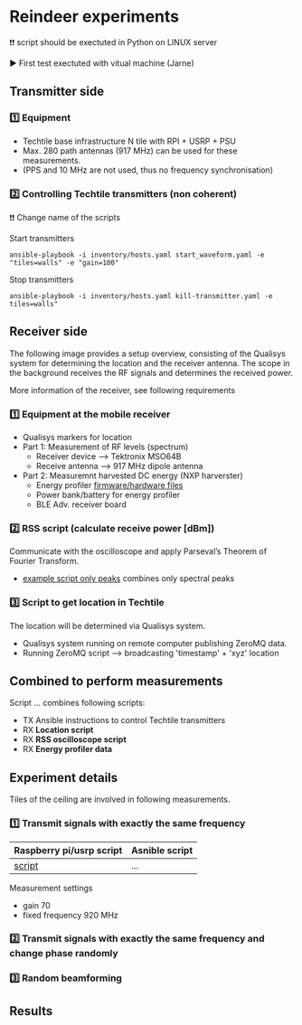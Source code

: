 # Reindeer experiments

❗❗ script should be exectuted in Python on LINUX server

▶️ First test exectuted with vitual machine (Jarne)

## Transmitter side

### 1️⃣ Equipment
- Techtile base infrastructure N tile with RPI + USRP + PSU
- Max. 280 path antennas (917 MHz) can be used for these measurements.
- (PPS and 10 MHz are not used, thus no frequency synchronisation)

### 2️⃣ Controlling Techtile transmitters (non coherent)

❗❗ Change name of the scripts

Start transmitters
```
ansible-playbook -i inventory/hosts.yaml start_waveform.yaml -e "tiles=walls" -e "gain=100"
```
Stop transmitters
```
ansible-playbook -i inventory/hosts.yaml kill-transmitter.yaml -e tiles=walls"
```

## Receiver side

The following image provides a setup overview, consisting of the Qualisys system for determining the location and the receiver antenna. The scope in the background receives the RF signals and determines the received power.

<!-- TODO <img src="images/setup-photo-1.jpg" height="300"> -->

More information of the receiver, see following requirements

### 1️⃣ Equipment at the mobile receiver
- Qualisys markers for location
- Part 1: Measurement of RF levels (spectrum)
  - Receiver device --> Tektronix MSO64B
  - Receive antenna --> 917 MHz dipole antenna
- Part 2: Measuremnt harvested DC energy (NXP harverster)
  - Energy profiler [firmware/hardware files](https://github.com/techtile-by-dramco/END-design/tree/main/00-END-EF-Profiler)
  - Power bank/battery for energy profiler
  - BLE Adv. receiver board 

### 2️⃣ RSS script (calculate receive power [dBm])

Communicate with the oscilloscope and apply Parseval’s Theorem of Fourier Transform.
- [example script only peaks](https://github.com/techtile-by-dramco/experiments/blob/main/examples/read_MSO6_peaks_only.py) combines only spectral peaks

### 3️⃣ Script to get location in Techtile
The location will be determined via Qualisys system. 
- Qualisys system running on remote computer publishing ZeroMQ data.
- Running ZeroMQ script --> broadcasting 'timestamp' + 'xyz' location

## Combined to perform measurements

Script ... combines following scripts:
- TX Ansible instructions to control Techtile transmitters
- RX **Location script**
- RX **RSS oscilloscope script**
- RX **Energy profiler data**

## Experiment details

Tiles of the ceiling are involved in following measurements.

### 1️⃣ Transmit signals with exactly the same frequency

| Raspberry pi/usrp script | Asnible script |
|-|-|
| [script](https://github.com/techtile-by-dramco/ansible/blob/main/src/client/tx_waveforms_random_phase.py) | ... |

Measurement settings
- gain 70
- fixed frequency 920 MHz

### 2️⃣ Transmit signals with exactly the same frequency and change phase randomly

### 3️⃣ Random beamforming


## Results

<!-- | Gain | USRP TX power (per channel) | # active antennas | Total TX power | Average measured RX power | Link to plot |
|-|-|-|-|-|-|
| 100 | 18 dBm | 112 | 38.5 dBm | -4.3 dBm | [link plot gain 100](https://techtile-by-dramco.github.io/experiments/01_distributed_non_coherent_beamforming/plot/1709111155_gain_100.html)
| 80 | 13.4 dBm | 112 | 33.9 dBm | -10.8 dBm | [link plot gain 80](https://techtile-by-dramco.github.io/experiments/01_distributed_non_coherent_beamforming/plot/1709111890_gain_80.html)
| 65 | -0.4 dBm | 112 | 20.1 dBm | -25.5 dBm | [link plot gain 65](https://techtile-by-dramco.github.io/experiments/01_distributed_non_coherent_beamforming/plot/1709112625_gain_65.html) -->




